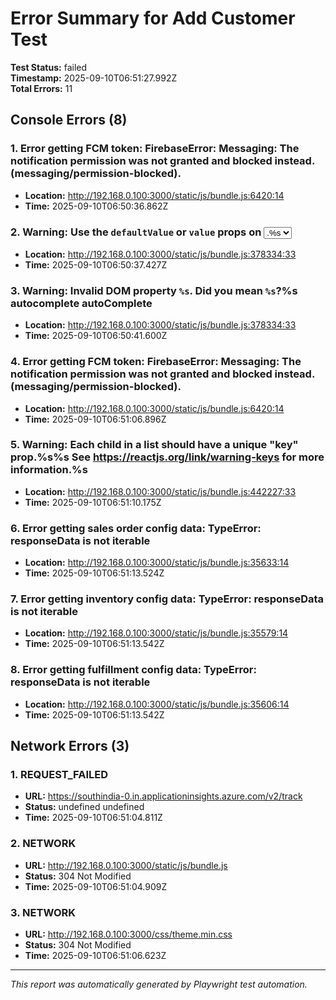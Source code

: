 # Error Summary for Add Customer Test

**Test Status:** failed  
**Timestamp:** 2025-09-10T06:51:27.992Z  
**Total Errors:** 11

## Console Errors (8)

### 1. Error getting FCM token: FirebaseError: Messaging: The notification permission was not granted and blocked instead. (messaging/permission-blocked).
- **Location:** http://192.168.0.100:3000/static/js/bundle.js:6420:14
- **Time:** 2025-09-10T06:50:36.862Z

### 2. Warning: Use the `defaultValue` or `value` props on <select> instead of setting `selected` on <option>.%s 
- **Location:** http://192.168.0.100:3000/static/js/bundle.js:378334:33
- **Time:** 2025-09-10T06:50:37.427Z

### 3. Warning: Invalid DOM property `%s`. Did you mean `%s`?%s autocomplete autoComplete 
- **Location:** http://192.168.0.100:3000/static/js/bundle.js:378334:33
- **Time:** 2025-09-10T06:50:41.600Z

### 4. Error getting FCM token: FirebaseError: Messaging: The notification permission was not granted and blocked instead. (messaging/permission-blocked).
- **Location:** http://192.168.0.100:3000/static/js/bundle.js:6420:14
- **Time:** 2025-09-10T06:51:06.896Z

### 5. Warning: Each child in a list should have a unique "key" prop.%s%s See https://reactjs.org/link/warning-keys for more information.%s 
- **Location:** http://192.168.0.100:3000/static/js/bundle.js:442227:33
- **Time:** 2025-09-10T06:51:10.175Z

### 6. Error getting sales order config data: TypeError: responseData is not iterable
- **Location:** http://192.168.0.100:3000/static/js/bundle.js:35633:14
- **Time:** 2025-09-10T06:51:13.524Z

### 7. Error getting inventory config data: TypeError: responseData is not iterable
- **Location:** http://192.168.0.100:3000/static/js/bundle.js:35579:14
- **Time:** 2025-09-10T06:51:13.542Z

### 8. Error getting fulfillment config data: TypeError: responseData is not iterable
- **Location:** http://192.168.0.100:3000/static/js/bundle.js:35606:14
- **Time:** 2025-09-10T06:51:13.542Z


## Network Errors (3)

### 1. REQUEST_FAILED
- **URL:** https://southindia-0.in.applicationinsights.azure.com/v2/track
- **Status:** undefined undefined
- **Time:** 2025-09-10T06:51:04.811Z

### 2. NETWORK
- **URL:** http://192.168.0.100:3000/static/js/bundle.js
- **Status:** 304 Not Modified
- **Time:** 2025-09-10T06:51:04.909Z

### 3. NETWORK
- **URL:** http://192.168.0.100:3000/css/theme.min.css
- **Status:** 304 Not Modified
- **Time:** 2025-09-10T06:51:06.623Z


---
*This report was automatically generated by Playwright test automation.*
